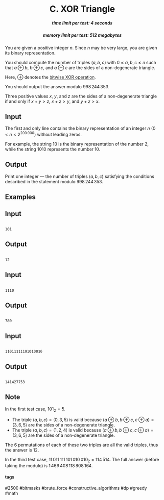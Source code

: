 <h1 style='text-align: center;'> C. XOR Triangle</h1>

<h5 style='text-align: center;'>time limit per test: 4 seconds</h5>
<h5 style='text-align: center;'>memory limit per test: 512 megabytes</h5>

You are given a positive integer $n$. Since $n$ may be very large, you are given its binary representation.

You should compute the number of triples $(a,b,c)$ with $0 \leq a,b,c \leq n$ such that $a \oplus b$, $b \oplus c$, and $a \oplus c$ are the sides of a non-degenerate triangle. 

Here, $\oplus$ denotes the [bitwise XOR operation](https://en.wikipedia.org/wiki/Bitwise_operation#XOR).

You should output the answer modulo $998\,244\,353$.

Three positive values $x$, $y$, and $z$ are the sides of a non-degenerate triangle if and only if $x+y>z$, $x+z>y$, and $y+z>x$.

## Input

The first and only line contains the binary representation of an integer $n$ ($0 < n < 2^{200\,000}$) without leading zeros.

For example, the string 10 is the binary representation of the number $2$, while the string 1010 represents the number $10$.

## Output

Print one integer — the number of triples $(a,b,c)$ satisfying the conditions described in the statement modulo $998\,244\,353$.

## Examples

## Input


```

101
```
## Output


```

12

```
## Input


```

1110
```
## Output


```

780

```
## Input


```

11011111101010010
```
## Output


```

141427753

```
## Note

In the first test case, $101_2=5$.

* The triple $(a, b, c) = (0, 3, 5)$ is valid because $(a\oplus b, b\oplus c, c\oplus a) = (3, 6, 5)$ are the sides of a non-degenerate triangle.
* The triple $(a, b, c) = (1, 2, 4)$ is valid because $(a\oplus b, b\oplus c, c\oplus a) = (3, 6, 5)$ are the sides of a non-degenerate triangle.

The $6$ permutations of each of these two triples are all the valid triples, thus the answer is $12$.

In the third test case, $11\,011\,111\,101\,010\,010_2=114\,514$. The full answer (before taking the modulo) is $1\,466\,408\,118\,808\,164$.



#### tags 

#2500 #bitmasks #brute_force #constructive_algorithms #dp #greedy #math 